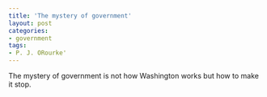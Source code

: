 ```yaml
---
title: 'The mystery of government'
layout: post
categories:
- government
tags:
- P. J. ORourke'
---
```


The mystery of government is not how Washington works but how to make it stop.